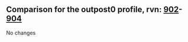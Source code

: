 ## Comparison for the outpost0 profile, rvn: [902](https://github.com/PRO100KatYT/FortniteProfileRevisions/tree/main/profiles/outpost0/902%20outpost0.json)-[904](https://github.com/PRO100KatYT/FortniteProfileRevisions/tree/main/profiles/outpost0/904%20outpost0.json)

No changes
